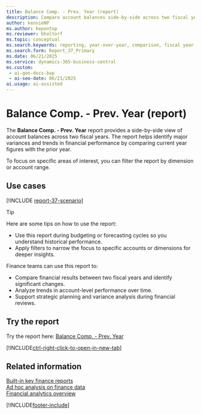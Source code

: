 ```yaml
---
title: Balance Comp. - Prev. Year (report)
description: Compare account balances side-by-side across two fiscal years and identify trends and variances. Use this report to analyze year-over-year financial performance and support strategic decision-making.
author: kennieNP
ms.author: kepontop
ms.reviewer: bholtorf
ms.topic: conceptual
ms.search.keywords: reporting, year-over-year, comparison, fiscal year
ms.search.form: Report_37_Primary
ms.date: 06/21/2025
ms.service: dynamics-365-business-central
ms.custom:
 - ai-gen-docs-bap
 - ai-seo-date: 06/21/2025
ai.usage: ai-assisted
---
```


# Balance Comp. - Prev. Year (report)

The **Balance Comp. - Prev. Year** report provides a side-by-side view of account balances across two fiscal years. The report helps identify major variances and trends in financial performance by comparing current year figures with the prior year.

To focus on specific areas of interest, you can filter the report by dimension or account range.

## Use cases

[!INCLUDE [report-37-scenario](../includes/report-37-scenario-include.md)]

> [!TIP]
> Here are some tips on how to use the report:
>
> * Use this report during budgeting or forecasting cycles so you understand historical performance.
> * Apply filters to narrow the focus to specific accounts or dimensions for deeper insights.

Finance teams can use this report to:

* Compare financial results between two fiscal years and identify significant changes.
* Analyze trends in account-level performance over time.
* Support strategic planning and variance analysis during financial reviews.

## Try the report

Try the report here: [Balance Comp. - Prev. Year](https://businesscentral.dynamics.com?report=37)

[!INCLUDE[ctrl-right-click-to-open-in-new-tab](../includes/ctrl-right-click-to-open-in-new-tab.md)]

## Related information

[Built-in key finance reports](../finance-reports.md)  
[Ad hoc analysis on finance data](../ad-hoc-analysis-finance.md)  
[Financial analytics overview](../bi.md)  

[!INCLUDE[footer-include](../includes/footer-banner.md)]